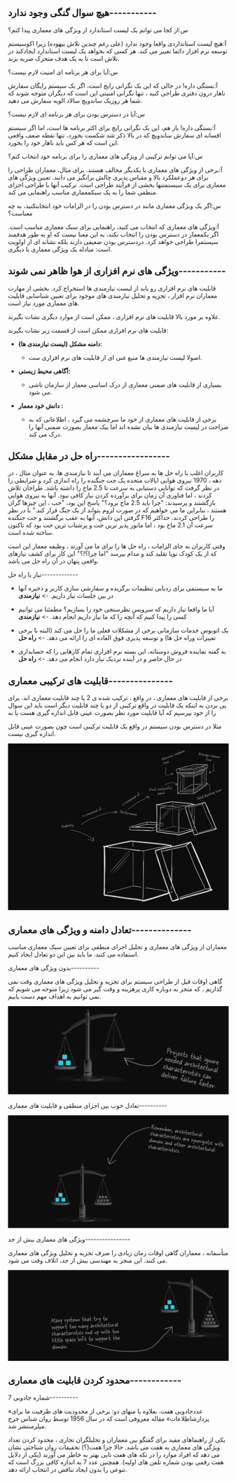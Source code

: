 ## هیچ سوال گنگی وجود ندارد-----------

س:از کجا می توانم یک لیست استاندارد از ویژگی های معماری پیدا کنم؟

آ:هیچ لیست استانداردی واقعا وجود ندارد (علی رغم چندین تلاش بیهوده) زیرا اکوسیستم توسعه نرم افزار دائما تغییر می کند. هر کسی که بخواهد یک لیست استاندارد ایجادکند در تلاش است تا به یک هدف متحرک ضربه بزند. 

س:آیا برای هر برنامه ای امنیت لازم نیست؟

آ:بستگی داره! در حالی که این یک نگرانی رایج است، اگر یک سیستم رایگان سفارش ناهار درون دفتری طراحی کنید ، تنها نگرانی امنیتی این است که دیگران متوجه شوند که شما هر روزیک ساندویچ سالاد الویه سفارش می دهید. 

س:آیا در دسترس بودن برای هر برنامه ای لازم نیست؟ 

آ:بستگی داره! باز هم، این یک نگرانی رایج برای اکثر برنامه ها است، اما اگر سیستم افسانه ای سفارش ساندویچ که در بالا ذکر شد شکست بخورد، تنها نقطه ضعف واقعی این است که هر کس باید ناهار خود را بخورد. 

س:آیا می توانم ترکیبی از ویژگی های معماری را برای برنامه خود انتخاب کنم؟

آ:برخی از ویژگی های معماری با یکدیگر مخالف هستند. برای مثال، معماران طراحی را برای هر دوعملکرد بالا و مقیاس پذیری چالش برانگیز می دانند. تعیین ویژگی های معماری برای یک سیستمتنها بخشی از فرآیند طراحی است. ترکیب آنها با طراحی اجزای منطقی شما را به یک سبکمعماری مناسب راهنمایی می کند. 

س:اگر یک ویژگی معماری مانند در دسترس بودن را در الزامات خود انتخابنکنید، به چه معناست؟

آ:ویژگی های معماری که انتخاب می کنید، راهنمایی برای سبک معماری مناسب است. اگر یکمعمار در دسترس بودن را انتخاب نکند، به این معنا نیست که او به طور هدفمند سیستمرا طراحی خواهد کرد. دردسترس بودن ضعیفی دارند بلکه نشانه ای از اولویت است: مبادله یک ویژگی معماری با دیگری.



## ویژگی های نرم افزاری از هوا ظاهر نمی شوند-----------

قابلیت های نرم افزاری رو باید از لیست نیازمندی ها استخراج کرد. 
بخشی از مهارت معماران نرم افزار ، تجزیه و تحلیل نیازمندی های موجود برای تعیین شناسایی قابلیت های معماری مورد نیاز است.

علاوه بر مورد بالا قابلیت های نرم افزاری ، ممکن است از موارد دیگری نشات بگیرند.

قابلیت های نرم افزاری ممکن است از قسمت زیر نشات بگیرند:

- **دامنه مشکل (لیست نیازمندی ها)**:
  + اصولا لیست نیازمندی ها منبع غنی ای از قابلیت های نرم افزاری ست.
  
- **آگاهی محیط زیستی:**
  - بسیاری از قابلیت های ضمنی معماری از درک اساسی معمار از سازمان ناشی می شود.
  
- **دانش خود معمار :**
  - برخی از قابلیت های معماری از خود ما سرچشمه می گیرد ، اظلاعاتی که به صراحت در لیست نیازمندی ها بیان نشده اند اما ییک معمار بصورت ضمنی آنها را درک می کند.

## راه حل در مقابل مشکل-----------------

کاربران اغلب با راه حل ها به سراغ معماران می آیند تا نیازمندی ها. به عنوان مثال ، در دهه ، 1970 نیروی هوایی ایالات متحده یک جت جنگنده را راه اندازی کرد و شرایطی را در نظر گرفت که توانایی دستیابی به سرعت تا 2.5 ماخ را داشته باشد. طراحان تلاش کردند ، اما فناوری آن زمان برای برآورده کردن نیاز کافی نبود. آنها به نیروی هوایی بازگشتند و پرسیدند: "چرا باید 2.5 ماخ برود؟" پاسخ این بود، "خب ، این چیزها گران هستند ، بنابراین ما می خواهیم که در صورت لزوم بتواند از یک جنگ فرار کند." با در نظر گرفتن این دانش، آنها به عقب برگشتند و جت جنگنده F16 را طراحی کردند. حداکثر سرعت آن 2.1 ماخ بود ، اما مانور پذیر ترین جت و پرشتاب ترین جت بود که تاکنون ساخته شده است.

وقتی کاربران به جای الزامات ، راه حل ها را برای ما می آورند ، وظیفه معمار این است که از یک کودک نوپا تقلید کند و مدام بپرسد "اما چرا؟!؟" این کار برای کشف نیازهای واقعی پنهان در آن راه حل می باشد.

نیاز یا راه حل-------------

- ما به سیستمی برای ردیابی تنظیمات برگزیده و سفارشی سازی کاربر و ذخیره آنها در بین جلسات نیاز داریم. -> **نیازمندی** 
  
- آیا ما واقعا نیاز داریم که سرویس نظرسنجی خود را بسازیم؟ مطمئنا می توانیم کسی را پیدا کنیم که آنچه را که ما نیاز داریم انجام دهد. -> **نیازمندی**
  
- یک اتوبوس خدمات سازمانی برخی از مشکلات فعلی ما را حل می کند (البته با برخی تغییرات وراه حل ها) و توسعه پذیری فوق العاده ای را ارائه می دهد. -> **راه حل**
  
- به گفته نماینده فروش دوستانه، این بسته نرم افزاری تمام کارهایی را که حسابداری در حال حاضر و در آینده نزدیک نیاز دارد انجام می دهد. -> **راه حل**

## قابلیت های ترکیبی معماری---------------

برخی از قابلیت های معماری ، در واقع ، ترکیب شده ی 2 یا چند قابلیت معماری اند.
برای پی بردن به اینکه یک قابلیت در واقع ترکیبی از دو یا چند قابلیت دیگر است باید این سوال را از خود بپرسیم که آیا قابلیت مورد نظر بصورت عینی قابل اندازه گیری هست یا نه

مثلا در دسترس بودن سیستم در واقع یک قابلیت ترکیبی است چون بصورت عینی قابل اندازه گیری نیست.

![](./Images/Pasted%20image%2020240326201644.png)


## تعادل دامنه و ویژگی های معماری--------------

معماران از ویژگی های معماری و تحلیل اجزای منطقی برای تعیین سبک معماری مناسب استفاده می کنند. ما باید بین این دو تعادل ایجاد کنیم.

بدون ویژگی های معماری----------

گاهی اوقات قبل از طراحی سیستم برای تجزیه و تحلیل ویژگی های معماری وقت نمی گذاریم ، که منجر به دوباره کاری پرهزینه و وقت گیر می شود زیرا متوجه می شویم که نمی توانیم به اهداف مهم دست یابیم.

![](./Images/Pasted%20image%2020240326202901.png)

تعادل خوب بین اجزای منطقی و قابلیت های معماری----------

![](./Images/Pasted%20image%2020240326203012.png)

ویژگی های معماری بیش از حد----------------

متأسفانه ، معماران گاهی اوقات زمان زیادی را صرف تجزیه و تحلیل ویژگی های معماری می کنند. این منجر به مهندسی بیش از حد، اتلاف وقت می شود.

![](./Images/Pasted%20image%2020240326203208.png)

## محدود کردن قابلیت های معماری------------

شماره جادویی 7----------

«عددجادویی هفت، بعلاوه یا منهای دو: برخی از محدودیت های ظرفیت ما برای پردازشاطلاعات» مقاله معروفی است که در سال 1956 توسط روان شناس جرج میلرمنتشر شد.

یکی از راهنماهای مفید برای گفتگو بین معماران و تحلیلگران تجاری ، محدود کردن تعداد ویژگی های معماری به هفت می باشد. حالا چرا هفت(؟) تحقیقات روان شناختی نشان می دهد که افراد موارد را در تکه های هفت تایی بهتر به خاطر می آورند (یکی از دلایل هفت رقمی بودن شماره تلفن های اولیه). همچنین عدد 7 به اندازه کافی بزرگ است که تنوعی را بدون ایجاد تناقض در انتخاب ارائه دهد.